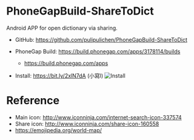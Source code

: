 # PhoneGapBuild-ShareToDict
Android APP for open dictionary via sharing.

- GitHub: https://github.com/pulipulichen/PhoneGapBuild-ShareToDict
- PhoneGap Build: https://build.phonegap.com/apps/3178114/builds
    * https://build.phonegap.com/apps

- Install: https://bit.ly/2xlN7dA (小寫l)
![Install](https://chart.googleapis.com/chart?chs=116x116&cht=qr&chl=https://build.phonegap.com/apps/3178114/install/bCx9pLRkjNSGtLDUBL9z&chld=L|1&choe=UTF-8)

# Reference
- Main icon: http://www.iconninja.com/internet-search-icon-337574
- Share icon: http://www.iconninja.com/share-icon-160558
- https://emojipedia.org/world-map/